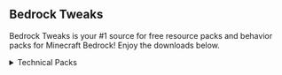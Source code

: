 ## Bedrock Tweaks

Bedrock Tweaks is your #1 source for free resource packs and behavior packs for Minecraft Bedrock! Enjoy the downloads below.
<script async defer src="https://buttons.github.io/buttons.js"></script>
<link rel="stylesheet" href="{{ '/assets/css/style.css?v=' | append: site.github.build_revision | relative_url }}">
<details close>
<summary>Technical Packs</summary>
<br>
Download Button:<br>
<a class="github-button" href="https://codeload.github.com/Cy4Shot/bedrock-tweaks/zip/master" data-icon="octicon-download" data-size="large" aria-label="Download">Download</a>
{% include mainpage.html %}
<br><br>
</details>

